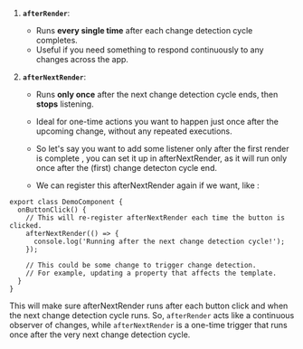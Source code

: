 

1. **`afterRender`**:
   - Runs **every single time** after each change detection cycle completes.
   - Useful if you need something to respond continuously to any changes across the app.

2. **`afterNextRender`**:
   - Runs **only once** after the next change detection cycle ends, then **stops** listening.
   - Ideal for one-time actions you want to happen just once after the upcoming change, without any repeated executions.
  
   - So let's say you want to add some listener only after the first render is complete , you can set it up in afterNextRender, as it will run only once after the (first) change detecton cycle end.
   - We can register this afterNextRender again if we want, like :
  
```
export class DemoComponent {
  onButtonClick() {
    // This will re-register afterNextRender each time the button is clicked.
    afterNextRender(() => {
      console.log('Running after the next change detection cycle!');
    });

    // This could be some change to trigger change detection.
    // For example, updating a property that affects the template.
  }
}
```
This will make sure afterNextRender runs after each button click and when the next change detection cycle runs.
So, `afterRender` acts like a continuous observer of changes, while `afterNextRender` is a one-time trigger that runs once after the very next change detection cycle.
